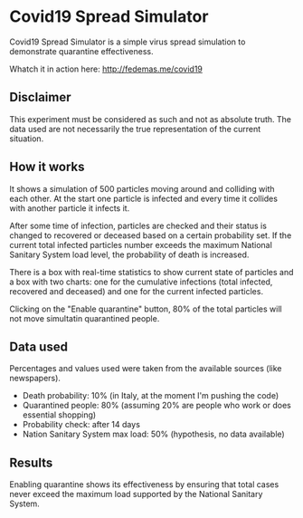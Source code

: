 # Covid19 Spread Simulator

Covid19 Spread Simulator is a simple virus spread simulation to demonstrate quarantine effectiveness.

Whatch it in action here: http://fedemas.me/covid19

## Disclaimer

This experiment must be considered as such and not as absolute truth.
The data used are not necessarily the true representation of the current situation.

## How it works

It shows a simulation of 500 particles moving around and colliding with each other. 
At the start one particle is infected and every time it collides with another particle it infects it.

After some time of infection, particles are checked and their status is changed to recovered or deceased based on a certain probability set.
If the current total infected particles number exceeds the maximum National Sanitary System load level, the probability of death is increased.

There is a box with real-time statistics to show current state of particles and a box with two charts: one for the cumulative infections (total infected, recovered and deceased) and one for the current infected particles.

Clicking on the "Enable quarantine" button, 80% of the total particles will not move simultatin quarantined people.

## Data used

Percentages and values used were taken from the available sources (like newspapers).

* Death probability: 10% (in Italy, at the moment I'm pushing the code)
* Quarantined people: 80% (assuming 20% are people who work or does essential shopping)
* Probability check: after 14 days
* Nation Sanitary System max load: 50% (hypothesis, no data available)

## Results

Enabling quarantine shows its effectiveness by ensuring that total cases never exceed the maximum load supported by the National Sanitary System.
